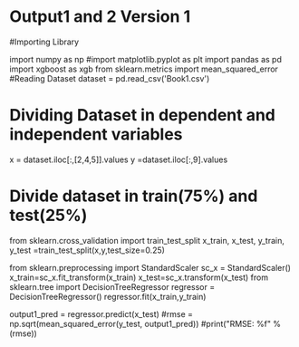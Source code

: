 # Output1 and 2 Version 1

#Importing Library

import numpy as np
#import matplotlib.pyplot as plt
import pandas as pd
import xgboost as xgb
from sklearn.metrics import mean_squared_error
#Reading Dataset
dataset = pd.read_csv('Book1.csv')

# Dividing Dataset in dependent and independent variables
x = dataset.iloc[:,[2,4,5]].values
y =dataset.iloc[:,9].values

# Divide dataset in train(75%) and test(25%)
from sklearn.cross_validation import train_test_split
x_train, x_test, y_train, y_test =train_test_split(x,y,test_size=0.25)

from sklearn.preprocessing import StandardScaler
sc_x = StandardScaler()
x_train=sc_x.fit_transform(x_train)
x_test=sc_x.transform(x_test)
from sklearn.tree import DecisionTreeRegressor
regressor = DecisionTreeRegressor()
regressor.fit(x_train,y_train)

output1_pred = regressor.predict(x_test)
#rmse = np.sqrt(mean_squared_error(y_test, output1_pred))
#print("RMSE: %f" % (rmse))
